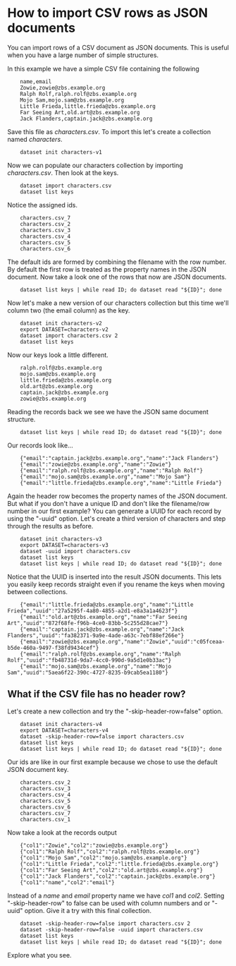 
# How to import CSV rows as JSON documents

You can import rows of a CSV document as JSON documents. This is useful when
you have a large number of simple structures.

In this example we have a simple CSV file containing the following

```csv
    name,email
    Zowie,zowie@zbs.example.org
    Ralph Rolf,ralph.rolf@zbs.example.org
    Mojo Sam,mojo.sam@zbs.example.org
    Little Frieda,little.frieda@zbs.example.org
    Far Seeing Art,old.art@zbs.example.org
    Jack Flanders,captain.jack@zbs.example.org
```

Save this file as _characters.csv_. To import this let's create a collection
named _characters_.

```shell
    dataset init characters-v1
```

Now we can populate our characters collection by importing _characters.csv_.
Then look at the keys.

```shell
    dataset import characters.csv
    dataset list keys
```

Notice the assigned ids.

```
    characters.csv_7
    characters.csv_2
    characters.csv_3
    characters.csv_4
    characters.csv_5
    characters.csv_6
```

The default ids are formed by combining the filename with the row number. By default the first
row is treated as the property names in the JSON document. Now take a look one of the rows
that now are JSON documents.

```shell
    dataset list keys | while read ID; do dataset read "${ID}"; done
```

Now let's make a new version of our characters collection but this time we'll column two (the email column)
as the key.

```shell
    dataset init characters-v2
    export DATASET=characters-v2
    dataset import characters.csv 2
    dataset list keys
```

Now our keys look a little different.

```
    ralph.rolf@zbs.example.org
    mojo.sam@zbs.example.org
    little.frieda@zbs.example.org
    old.art@zbs.example.org
    captain.jack@zbs.example.org
    zowie@zbs.example.org
```

Reading the records back we see we have the JSON same document structure.

```shell
    dataset list keys | while read ID; do dataset read "${ID}"; done
```

Our records look like...

```
    {"email":"captain.jack@zbs.example.org","name":"Jack Flanders"}
    {"email":"zowie@zbs.example.org","name":"Zowie"}
    {"email":"ralph.rolf@zbs.example.org","name":"Ralph Rolf"}
    {"email":"mojo.sam@zbs.example.org","name":"Mojo Sam"}
    {"email":"little.frieda@zbs.example.org","name":"Little Frieda"}
```

Again the header row becomes the property names of the JSON document. But what if you don't
have a unique ID and don't like the filename/row number in our first example?  You can generate
a UUID for each record by using the "-uuid" option. Let's create a third version of characters
and step through the results as before.


```shell
    dataset init characters-v3
    export DATASET=characters-v3
    dataset -uuid import characters.csv
    dataset list keys
    dataset list keys | while read ID; do dataset read "${ID}"; done
```

Notice that the UUID is inserted into the result JSON documents. This lets you easily keep
records straight even if you rename the keys when moving between collections.

```
    {"email":"little.frieda@zbs.example.org","name":"Little Frieda","uuid":"27a5295f-4a80-4855-a2d1-e8a3a1a4623f"}
    {"email":"old.art@zbs.example.org","name":"Far Seeing Art","uuid":"872f68fe-f96b-4ce0-83bb-5c255d28cae7"}
    {"email":"captain.jack@zbs.example.org","name":"Jack Flanders","uuid":"fa382371-9a9e-4ade-a63c-7ebf88ef266e"}
    {"email":"zowie@zbs.example.org","name":"Zowie","uuid":"c05fceaa-b5de-460a-9497-f38fd9434cef"}
    {"email":"ralph.rolf@zbs.example.org","name":"Ralph Rolf","uuid":"fb48731d-9da7-4cc0-990d-9a5d1e0b33ac"}
    {"email":"mojo.sam@zbs.example.org","name":"Mojo Sam","uuid":"5aea6f22-390c-4727-8235-b9cab5ea1180"}
```


## What if the CSV file has no header row?

Let's create a new collection and try the "-skip-header-row=false" option.

```shell
    dataset init characters-v4
    export DATASET=characters-v4
    dataset -skip-header-row=false import characters.csv
    dataset list keys
    dataset list keys | while read ID; do dataset read "${ID}"; done
```

Our ids are like in our first example because we chose to use the default JSON document key.


```
    characters.csv_2
    characters.csv_3
    characters.csv_4
    characters.csv_5
    characters.csv_6
    characters.csv_7
    characters.csv_1
```

Now take a look at the records output

```
    {"col1":"Zowie","col2":"zowie@zbs.example.org"}
    {"col1":"Ralph Rolf","col2":"ralph.rolf@zbs.example.org"}
    {"col1":"Mojo Sam","col2":"mojo.sam@zbs.example.org"}
    {"col1":"Little Frieda","col2":"little.frieda@zbs.example.org"}
    {"col1":"Far Seeing Art","col2":"old.art@zbs.example.org"}
    {"col1":"Jack Flanders","col2":"captain.jack@zbs.example.org"}
    {"col1":"name","col2":"email"}
```

Instead of a _name_ and _email_ property name we have _col1_ and _col2_.  Setting "-skip-header-row" to false
can be used with column numbers and or "-uuid" option.  Give it a try with this final collection.

```shell
    dataset -skip-header-row=false import characters.csv 2
    dataset -skip-header-row=false -uuid import characters.csv
    dataset list keys
    dataset list keys | while read ID; do dataset read "${ID}"; done
```

Explore what you see.

